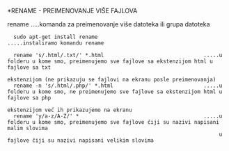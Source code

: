 *RENAME - PREIMENOVANJE VIŠE FAJLOVA 

rename                      .....komanda za preimenovanje više datoteka ili grupa datoteka
      
      sudo apt-get install rename                             .....instaliramo komandu rename
      
      rename 's/.html/.txt/' *.html                                .....u folderu u kome smo, preimenujemo sve fajlove sa ekstenzijom html u fajlove sa txt 
                                                                        ekstenzijom (ne prikazuju se fajlovi na ekranu posle preimenovanja)
      rename -n 's/.html/.php/' *.html                             .....u folderu u kome smo, ne preimenujemo sve fajlove sa ekstenzijom html u fajlove sa php 
                                                                        ekstenzijom već ih prikazujemo na ekranu
      rename 'y/a-z/A-Z/' *                                        .....u folderu u kome smo, preimenujemo sve fajlove čiji su nazivi napisani malim slovima
                                                                        u fajlove čiji su nazivi napisani velikim slovima
          